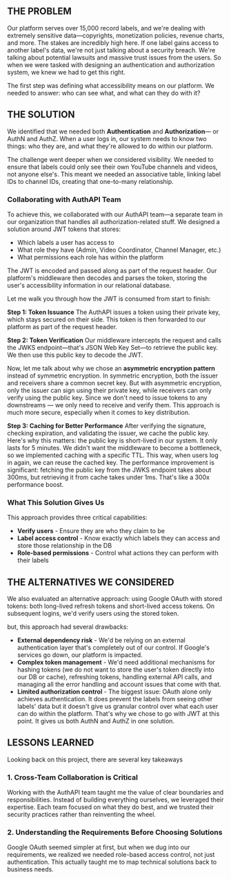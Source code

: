 ## THE PROBLEM

Our platform serves over 15,000 record labels, and we're dealing with extremely sensitive data—copyrights, monetization policies, revenue charts, and more. The stakes are incredibly high here. If one label gains access to another label's data, we're not just talking about a security breach. We're talking about potential lawsuits and massive trust issues from the users. So when we were tasked with designing an authentication and authorization system, we knew we had to get this right.

The first step was defining what accessibility means on our platform. We needed to answer: who can see what, and what can they do with it?

## THE SOLUTION

We identified that we needed both **Authentication** and **Authorization**— or AuthN and AuthZ. When a user logs in, our system needs to know two things: who they are, and what they're allowed to do within our platform. 

The challenge went deeper when we considered visibility. We needed to ensure that labels could only see their own YouTube channels and videos, not anyone else's. This meant we needed an associative table, linking label IDs to channel IDs, creating that one-to-many relationship. 

### Collaborating with AuthAPI Team

To achieve this, we collaborated with our AuthAPI team—a separate team in our organization that handles all authorization-related stuff. We designed a solution around JWT tokens that stores:
- Which labels a user has access to
- What role they have (Admin, Video Coordinator, Channel Manager, etc.)
- What permissions each role has within the platform

The JWT is encoded and passed along as part of the request header. Our platform's middleware then decodes and parses the token, storing the user's accessibility information in our relational database.

Let me walk you through how the JWT is consumed from start to finish:

**Step 1: Token Issuance**
The AuthAPI issues a token using their private key, which stays secured on their side. This token is then forwarded to our platform as part of the request header.

**Step 2: Token Verification**
Our middleware intercepts the request and calls the JWKS endpoint—that's JSON Web Key Set—to retrieve the public key. We then use this public key to decode the JWT.

Now, let me talk about why we chose an **asymmetric encryption pattern** instead of symmetric encryption. In symmetric encryption, both the issuer and receivers share a common secret key. But with asymmetric encryption, only the issuer can sign using their private key, while receivers can only verify using the public key. Since we don't need to issue tokens to any downstreams — we only need to receive and verify them. This approach is much more secure, especially when it comes to key distribution.

**Step 3: Caching for Better Performance**
After verifying the signature, checking expiration, and validating the issuer, we cache the public key. Here's why this matters: the public key is short-lived in our system. It only lasts for 5 minutes. We didn't want the middleware to become a bottleneck, so we implemented caching with a specific TTL. This way, when users log in again, we can reuse the cached key. The performance improvement is significant: fetching the public key from the JWKS endpoint takes about 300ms, but retrieving it from cache takes under 1ms. That's like a 300x performance boost.

### What This Solution Gives Us

This approach provides three critical capabilities:
* **Verify users** - Ensure they are who they claim to be
* **Label access control** - Know exactly which labels they can access and store those relationship in the DB
* **Role-based permissions** - Control what actions they can perform with their labels

## THE ALTERNATIVES WE CONSIDERED

We also evaluated an alternative approach: using Google OAuth with stored tokens: both long-lived refresh tokens and short-lived access tokens. On subsequent logins, we'd verify users using the stored token.

but, this approach had several drawbacks:

* **External dependency risk** - We'd be relying on an external authentication layer that's completely out of our control. If Google's services go down, our platform is impacted.
* **Complex token management** - We'd need additional mechanisms for hashing tokens (we do not want to store the user's token directly into our DB or cache), refreshing tokens, handling external API calls, and managing all the error handling and account issues that come with that.
* **Limited authorization control** - The biggest issue: OAuth alone only achieves authentication. It does prevent the labels from seeing other labels' data but it doesn't give us granular control over what each user can do within the platform. That's why we chose to go with JWT at this point. It gives us both AuthN and AuthZ in one solution.

## LESSONS LEARNED

Looking back on this project, there are several key takeaways

### 1. Cross-Team Collaboration is Critical

Working with the AuthAPI team taught me the value of clear boundaries and responsibilities. Instead of building everything ourselves, we leveraged their expertise. Each team focused on what they do best, and we trusted their security practices rather than reinventing the wheel.

### 2. Understanding the Requirements Before Choosing Solutions

Google OAuth seemed simpler at first, but when we dug into our requirements, we realized we needed role-based access control, not just authentication. This actually taught me to map technical solutions back to business needs.